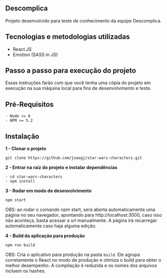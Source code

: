 ## Descomplica

Projeto desenvolvido para teste de conhecimento da equipe Descomplica.

## Tecnologias e metodologias utilizadas
  * React.JS
  * Emotion (SASS in JS)
  
## Passo a passo para execução do projeto

Essas instruções farão com que você tenha uma cópia do projeto em execução na sua máquina local para fins de desenvolvimento e teste.

## Pré-Requisitos
  ``` 
  - Node >= 6
  - NPM >= 5.2
 ```
    
## Instalação
  **1 - Clonar o projeto**
  ```
  git clone https://github.com/joaogj/star-wars-characters.git
  ```
  
  **2 - Entrar na raiz do projeto e instalar dependências**
 ```
 - cd star-wars-characters
 - npm install 
 ```
  
  **3 - Rodar em modo de desenvolvimento**
  ```
  npm start
  ```
  
  OBS: ao rodar o comando npm start, será aberta automaticamente uma página no seu navegador, apontando para http://localhost:3000, caso isso não aconteça, basta acessar a url manualmente. A página irá recarregar automaticamente caso haja alguma edição.
    
  **4 - Build da aplicação para produção**
  ```
  npm run build
  ```
  
  OBS: Cria o aplicativo para produção na pasta `build`.
Ele agrupa corretamente o React no modo de produção e otimiza o build para obter o melhor desempenho.
A compilação é reduzida e os nomes dos arquivos incluem os hashes. 